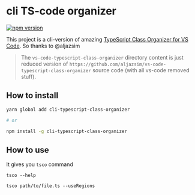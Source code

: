 # cli TS-code organizer

[![npm version](https://badge.fury.io/js/cli-typescript-class-organizer.svg)](https://badge.fury.io/js/cli-typescript-class-organizer)

This project is a cli-version of amazing [TypeScript Class Organizer for VS Code](https://github.com/aljazsim/vs-code-typescript-class-organizer). So thanks to @aljazsim


> The `vs-code-typescript-class-organizer` directory content is just reduced version of `https://github.com/aljazsim/vs-code-typescript-class-organizer` source code (with all vs-code removed stuff).


## How to install

```bash
yarn global add cli-typescript-class-organizer

# or

npm install -g cli-typescript-class-organizer
```

## How to use

It gives you `tsco` command

```
tsco --help

tsco path/to/file.ts --useRegions
```